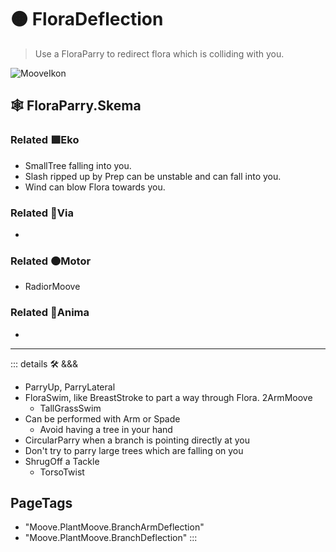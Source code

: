 # 🟠 <motor>FloraDeflection</motor>

> Use a FloraParry to redirect flora which is colliding with you.  

![MooveIkon](/BetaIkon/Mooves_Ikon.png)

## 🕸 FloraParry.Skema

### Related 🟩<ekos>Eko</ekos>

- SmallTree falling into you.
- Slash ripped up by Prep can be unstable and can fall into you.
- Wind can blow Flora towards you.

### Related 🔻<via>Via</via>

-

### Related 🟠<motor>Motor</motor>

- RadiorMoove

### Related 💜<anima>Anima</anima>

-

---

<!-- =================================================== -->
<!-- =================================================== -->
<!-- =================================================== -->
<!-- =================================================== -->
<!-- =================================================== -->
::: details 🛠 <dev>&&&</dev>

- ParryUp, ParryLateral
- FloraSwim, like BreastStroke to part a way through Flora. 2ArmMoove
    - TallGrassSwim
- Can be performed with Arm or Spade
    - Avoid having a tree in your hand
- CircularParry when a branch is pointing directly at you  
- Don't try to parry large trees which are falling on you
- ShrugOff a Tackle
    - TorsoTwist

<h2>PageTags</h2>

- "Moove.PlantMoove.BranchArmDeflection"
- "Moove.PlantMoove.BranchDeflection"
:::
